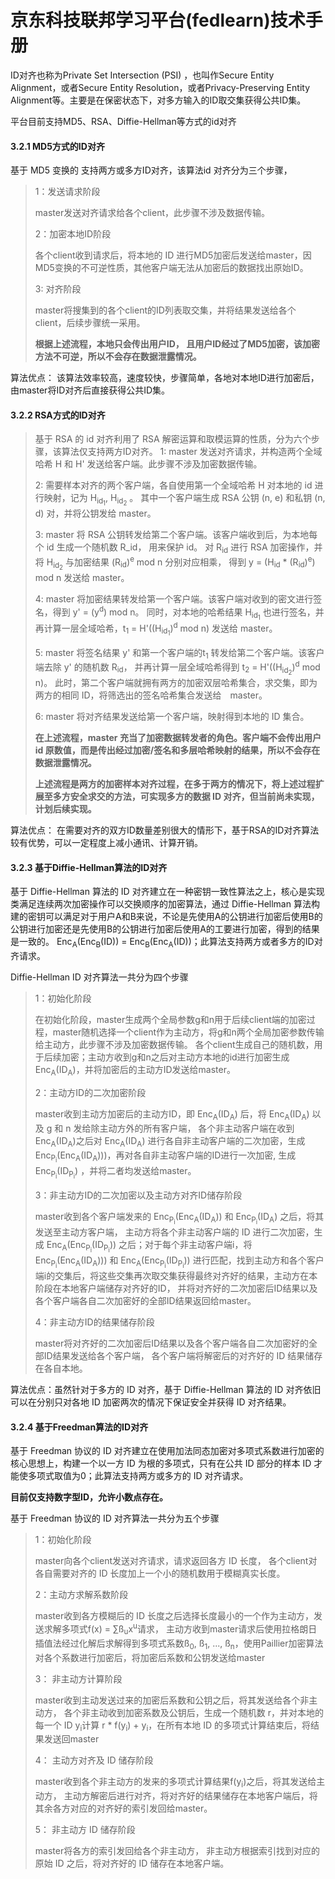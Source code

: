 京东科技联邦学习平台(fedlearn)技术手册
============

ID对齐也称为Private Set Intersection (PSI) ，也叫作Secure Entity Alignment，或者Secure Entity Resolution，或者Privacy-Preserving Entity Alignment等。主要是在保密状态下，对多方输入的ID取交集获得公共ID集。

平台目前支持MD5、RSA、Diffie-Hellman等方式的id对齐

#### 3.2.1 MD5方式的ID对齐
基于 MD5 变换的 支持两方或多方ID对齐，该算法id 对齐分为三个步骤，

>1：发送请求阶段
> 
> master发送对齐请求给各个client，此步骤不涉及数据传输。
> 
>2：加密本地ID阶段
> 
> 各个client收到请求后，将本地的 ID 进行MD5加密后发送给master，因MD5变换的不可逆性质，其他客户端无法从加密后的数据找出原始ID。
>  
>3: 对齐阶段
> 
> master将搜集到的各个client的ID列表取交集，并将结果发送给各个client，后续步骤统一采用。
> 
> **根据上述流程，本地只会传出用户ID， 且用户ID经过了MD5加密，该加密方法不可逆，所以不会存在数据泄露情况。**

算法优点： 该算法效率较高，速度较快，步骤简单，各地对本地ID进行加密后，由master将ID对齐后直接获得公共ID集。

#### 3.2.2 RSA方式的ID对齐

> 基于 RSA 的 id 对齐利用了 RSA 解密运算和取模运算的性质，分为六个步骤，该算法仅支持两方ID对齐。
> 1: master 发送对齐请求，并构造两个全域哈希 H 和 H' 发送给客户端。此步骤不涉及加密数据传输。
> 
> 2: 需要样本对齐的两个客户端，各自使用第一个全域哈希 H 对本地的 id 进行映射，记为 
> H<sub>id<sub>1</sub></sub>, H<sub>id<sub>2</sub></sub> 。
> 其中一个客户端生成 RSA 公钥 (n, e) 和私钥 (n, d) 对，并将公钥发给 master。
> 
> 3: master 将 RSA 公钥转发给第二个客户端。该客户端收到后，为本地每个 id 生成一个随机数 R_id， 用来保护 id。
> 对 R<sub>id</sub> 进行 RSA 加密操作，并将 H<sub>id<sub>2</sub></sub> 与加密结果 (R<sub>id</sub>)<sup>e</sup> mod n 分别对应相乘，
> 得到 y = (H<sub>id</sub> * (R<sub>id</sub>)<sup>e</sup>) mod n 发送给 master。
> 
> 4: master 将加密结果转发给第一个客户端。该客户端对收到的密文进行签名，得到 y' = (y<sup>d</sup>) mod n。
> 同时，对本地的哈希结果 H<sub>id<sub>1</sub></sub> 也进行签名，并再计算一层全域哈希，t<sub>1</sub> = H'((H<sub>id<sub>1</sub></sub>)<sup>d</sup> mod n) 发送给 master。
>
> 5: master 将签名结果 y' 和第一个客户端的t<sub>1</sub> 转发给第二个客户端。该客户端去除 y' 的随机数 R<sub>id</sub>，
> 并再计算一层全域哈希得到 t<sub>2</sub> = H'((H<sub>id<sub>2</sub></sub>)<sup>d</sup> mod n)。
> 此时，第二个客户端就拥有两方的加密双层哈希集合，求交集，即为两方的相同 ID，将筛选出的签名哈希集合发送给　master。
>
> 6: master 将对齐结果发送给第一个客户端，映射得到本地的 ID 集合。
>
> **在上述流程，master 充当了加密数据转发者的角色。客户端不会传出用户 id 原数值，而是传出经过加密/签名和多层哈希映射的结果，所以不会存在数据泄露情况。**
>
>  **上述流程是两方的加密样本对齐过程，在多于两方的情况下，将上述过程扩展至多方安全求交的方法，可实现多方的数据 ID 对齐，但当前尚未实现，计划后续实现。**

算法优点： 在需要对齐的双方ID数量差别很大的情形下，基于RSA的ID对齐算法较有优势，可以一定程度上减小通讯、计算开销。

#### 3.2.3 基于Diffie-Hellman算法的ID对齐

基于 Diffie-Hellman 算法的 ID 对齐建立在一种密钥一致性算法之上，核心是实现类满足连续两次加密操作可以交换顺序的加密算法，通过 Diffie-Hellman 算法构建的密钥可以满足对于用户A和B来说，不论是先使用A的公钥进行加密后使用B的公钥进行加密还是先使用B的公钥进行加密后使用A的工要进行加密，得到的结果是一致的。
Enc<sub>A</sub>(Enc<sub>B</sub>(ID)) = Enc<sub>B</sub>(Enc<sub>A</sub>(ID))；此算法支持两方或者多方的ID对齐请求。

Diffie-Hellman ID 对齐算法一共分为四个步骤
> 
> 1：初始化阶段
> 
> 在初始化阶段，master生成两个全局参数g和n用于后续client端的加密过程，master随机选择一个client作为主动方，将g和n两个全局加密参数传输给主动方，此步骤不涉及加密数据传输。
> 各个client生成自己的随机数，用于后续加密；主动方收到g和n之后对主动方本地的id进行加密生成Enc<sub>A</sub>(ID<sub>A</sub>)，并将加密后的主动方ID发送给master。
> 
> 2：主动方ID的二次加密阶段
> 
> master收到主动方加密后的主动方ID，即 Enc<sub>A</sub>(ID<sub>A</sub>) 后，将 Enc<sub>A</sub>(ID<sub>A</sub>) 以及 g 和 n 发给除主动方外的所有客户端，
> 各个非主动客户端在收到Enc<sub>A</sub>(ID<sub>A</sub>)之后对 Enc<sub>A</sub>(ID<sub>A</sub>) 进行各自非主动客户端的二次加密，生成Enc<sub>P<sub>i</sub></sub>(Enc<sub>A</sub>(ID<sub>A</sub>)))，再对各自非主动客户端的ID进行一次加密, 生成 Enc<sub>P<sub>i</sub></sub>(ID<sub>P<sub>i</sub></sub>) ，并将二者均发送给master。 
> 
> 3：非主动方ID的二次加密以及主动方对齐ID储存阶段
> 
> master收到各个客户端发来的 Enc<sub>P<sub>i</sub></sub>(Enc<sub>A</sub>(ID<sub>A</sub>)) 和 Enc<sub>P<sub>i</sub></sub>(ID<sub>A</sub>) 之后，将其发送至主动方客户端，
> 主动方将各个非主动客户端的 ID 进行二次加密，生成 Enc<sub>A</sub>(Enc<sub>P<sub>i</sub></sub>(ID<sub>P<sub>i</sub></sub>)) 之后；对于每个非主动客户端i，将 Enc<sub>P<sub>i</sub></sub>(Enc<sub>A</sub>(ID<sub>A</sub>))) 和 Enc<sub>A</sub>(Enc<sub>P<sub>i</sub></sub>(ID<sub>P<sub>i</sub></sub>)) 进行匹配，找到主动方和各个客户端i的交集后，将这些交集再次取交集获得最终对齐好的结果，主动方在本阶段在本地客户端储存对齐好的ID， 并将对齐好的二次加密后ID结果以及各个客户端各自二次加密好的全部ID结果返回给master。
> 
> 4：非主动方ID的结果储存阶段
> 
> master将对齐好的二次加密后ID结果以及各个客户端各自二次加密好的全部ID结果发送给各个客户端，
> 各个客户端将解密后的对齐好的 ID 结果储存在各自本地。
> 
算法优点：虽然针对于多方的 ID 对齐，基于 Diffie-Hellman 算法的 ID 对齐依旧可以在分别只对各地 ID 
加密两次的情况下保证安全并获得 ID 对齐结果。

#### 3.2.4 基于Freedman算法的ID对齐

基于 Freedman 协议的 ID 对齐建立在使用加法同态加密对多项式系数进行加密的核心思想上，构建一个以一方 ID 为根的多项式，只有在公共 ID 部分的样本 ID 才能使多项式取值为0；此算法支持两方或多方的 ID 对齐请求。

**目前仅支持数字型ID，允许小数点存在。**

基于 Freedman 协议的 ID 对齐算法一共分为五个步骤

> 1：初始化阶段
> 
> master向各个client发送对齐请求，请求返回各方 ID 长度，
> 各个client对各自需要对齐的 ID 长度加上一个小的随机数用于模糊真实长度。
> 
> 2：主动方求解系数阶段
> 
> master收到各方模糊后的 ID 长度之后选择长度最小的一个作为主动方，发送求解多项式f(x) = ∑ß<sub>u</sub>x<sup>u</sup>请求，
> 主动方收到master请求后使用拉格朗日插值法经过化解后求解得到多项式系数ß<sub>0</sub>, ß<sub>1</sub>, ..., ß<sub>n</sub>，使用Paillier加密算法对各个系数进行加密后，将加密后系数和公钥发送给master
> 
> 3： 非主动方计算阶段
> 
> master收到主动发送过来的加密后系数和公钥之后，将其发送给各个非主动方，
> 各个非主动收到加密系数及公钥后，生成一个随机数 r，并对本地的每一个 ID y<sub>i</sub>计算 r * f(y<sub>i</sub>) + y<sub>i</sub>，在所有本地 ID 的多项式计算结束后，将结果发送回master
> 
> 4： 主动方对齐及 ID 储存阶段
> 
> master收到各个非主动方的发来的多项式计算结果f(y<sub>i</sub>)之后，将其发送给主动方，
> 主动方解密后进行对齐，将对齐好的结果储存在本地客户端后，将其余各方对应的对齐好的索引发回给master。
>
> 5： 非主动方 ID 储存阶段
> 
> master将各方的索引发回给各个非主动方，
> 非主动方根据索引找到对应的原始 ID 之后，将对齐好的 ID 储存在本地客户端。















